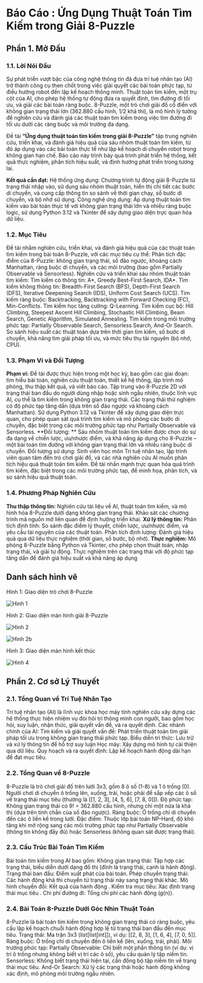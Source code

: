 ﻿# Báo Cáo : Ứng Dụng Thuật Toán Tìm Kiếm trong Giải 8-Puzzle
## **Phần 1. Mở Đầu**
### 1.1. Lời Nói Đầu
Sự phát triển vượt bậc của công nghệ thông tin đã đưa trí tuệ nhân tạo (AI) trở thành công cụ then chốt trong việc giải quyết các bài toán phức tạp, từ điều hướng robot đến lập kế hoạch thông minh. Thuật toán tìm kiếm, một trụ cột của AI, cho phép hệ thống tự động đưa ra quyết định, tìm đường đi tối ưu, và giải các bài toán ràng buộc. 8-Puzzle, một trò chơi giải đố cổ điển với không gian trạng thái lớn (362.880 cấu hình, 1/2 khả thi), là mô hình lý tưởng để nghiên cứu và đánh giá các thuật toán tìm kiếm trong việc tìm đường đi tối ưu dưới các ràng buộc và môi trường đa dạng.

Đề tài **“Ứng dụng thuật toán tìm kiếm trong giải 8-Puzzle”** tập trung nghiên cứu, triển khai, và đánh giá hiệu quả của sáu nhóm thuật toán tìm kiếm, từ đó áp dụng vào các bài toán thực tế như lập kế hoạch di chuyển robot trong không gian hạn chế. Báo cáo này trình bày quá trình phát triển hệ thống, kết quả thực nghiệm, phân tích hiệu suất, và định hướng phát triển trong tương lai.

**Kết quả cần đạt:**
Hệ thống ứng dụng: Chương trình tự động giải 8-Puzzle từ trạng thái nhập vào, sử dụng sáu nhóm thuật toán, hiển thị chi tiết các bước di chuyển, và cung cấp thông tin so sánh về thời gian chạy, số bước di chuyển, và bộ nhớ sử dụng.
Công nghệ ứng dụng: Áp dụng thuật toán tìm kiếm vào bài toán thực tế với không gian trạng thái lớn và nhiều ràng buộc logic, sử dụng Python 3.12 và Tkinter để xây dựng giao diện trực quan hóa dữ liệu.

### 1.2. Mục Tiêu
Đề tài nhằm nghiên cứu, triển khai, và đánh giá hiệu quả của các thuật toán tìm kiếm trong bài toán 8-Puzzle, với các mục tiêu cụ thể:
Phân tích đặc điểm của 8-Puzzle: không gian trạng thái, số đảo ngược, khoảng cách Manhattan, ràng buộc di chuyển, và các môi trường (bao gồm Partially Observable và Sensorless).
Nghiên cứu và triển khai sáu nhóm thuật toán tìm kiếm:
Tìm kiếm có thông tin: A*, Greedy Best-First Search, IDA*.
Tìm kiếm không thông tin: Breadth-First Search (BFS), Depth-First Search (DFS), Iterative Deepening Search (IDS), Uniform Cost Search (UCS).
Tìm kiếm ràng buộc: Backtracking, Backtracking with Forward Checking (FC), Min-Conflicts.
Tìm kiếm học tăng cường: Q-Learning.
Tìm kiếm cục bộ: Hill Climbing, Steepest Ascent Hill Climbing, Stochastic Hill Climbing, Beam Search, Genetic Algorithm, Simulated Annealing.
Tìm kiếm trong môi trường phức tạp: Partially Observable Search, Sensorless Search, And-Or Search.
So sánh hiệu suất các thuật toán dựa trên thời gian tìm kiếm, số bước di chuyển, khả năng tìm giải pháp tối ưu, và mức tiêu thụ tài nguyên (bộ nhớ, CPU).

### 1.3. Phạm Vi và Đối Tượng
**Phạm vi:**
Đề tài được thực hiện trong một học kỳ, bao gồm các giai đoạn: tìm hiểu bài toán, nghiên cứu thuật toán, thiết kế hệ thống, lập trình mô phỏng, thu thập kết quả, và viết báo cáo.
Tập trung vào 8-Puzzle 2D với trạng thái ban đầu do người dùng nhập hoặc sinh ngẫu nhiên, thuộc lĩnh vực AI, cụ thể là tìm kiếm trong không gian trạng thái. Các trạng thái thử nghiệm có độ phức tạp tăng dần (dựa trên số đảo ngược và khoảng cách Manhattan).
Sử dụng Python 3.12 và Tkinter để xây dựng giao diện trực quan, cho phép quan sát quá trình tìm kiếm và mô phỏng các bước di chuyển, đặc biệt trong các môi trường phức tạp như Partially Observable và Sensorless.
**Đối tượng: **
Sáu nhóm thuật toán tìm kiếm được chọn do sự đa dạng về chiến lược, ưu/nhược điểm, và khả năng áp dụng cho 8-Puzzle – một bài toán tìm đường với không gian trạng thái lớn và nhiều ràng buộc di chuyển.
Đối tượng sử dụng: Sinh viên học môn Trí tuệ nhân tạo, lập trình viên quan tâm đến trò chơi giải đố, và các nhà nghiên cứu AI muốn phân tích hiệu quả thuật toán tìm kiếm.
Đề tài nhấn mạnh trực quan hóa quá trình tìm kiếm, đặc biệt trong các môi trường phức tạp, để minh họa, phân tích, và so sánh hiệu quả thuật toán.

### 1.4. Phương Pháp Nghiên Cứu
**Thu thập thông tin:** Nghiên cứu tài liệu về AI, thuật toán tìm kiếm, và mô hình hóa 8-Puzzle dưới dạng không gian trạng thái. Khảo sát các chương trình mã nguồn mở liên quan để định hướng triển khai.
**Xử lý thông tin:**
Phân tích định tính: So sánh đặc điểm lý thuyết, chiến lược, ưu/nhược điểm, và yêu cầu tài nguyên của các thuật toán.
Phân tích định lượng: Đánh giá hiệu quả qua dữ liệu thực nghiệm (thời gian, số bước, bộ nhớ).
**Thực nghiệm:** Mô phỏng 8-Puzzle bằng Python và Tkinter, cho phép chọn thuật toán, nhập trạng thái, và giải tự động. Thực nghiệm trên các trạng thái với độ phức tạp tăng dần để đánh giá hiệu suất và khả năng áp dụng

## Danh sách hình vẽ
Hình 1: Giao diện trò chơi 8-Puzzle

![Hình 1](images/Picture1.png)

Hình 2: Giao diện màn hình giải 8-Puzzle

![Hình 2](images/Picture2.png)

![Hình 2b](images/Picture2b.png)

Hình 3: Giao diện màn hình kết thúc

![Hình 4](images/Picture4.png)

## **Phần 2. Cơ sở Lý Thuyết**
### 2.1. Tổng Quan về Trí Tuệ Nhân Tạo
Trí tuệ nhân tạo (AI) là lĩnh vực khoa học máy tính nghiên cứu xây dựng các hệ thống thực hiện nhiệm vụ đòi hỏi trí thông minh con người, bao gồm học hỏi, suy luận, nhận thức, giải quyết vấn đề, và ra quyết định. Các nhánh chính của AI:
Tìm kiếm và giải quyết vấn đề: Phát triển thuật toán tìm giải pháp tối ưu trong không gian trạng thái phức tạp.
Biểu diễn tri thức: Lưu trữ và xử lý thông tin để hỗ trợ suy luận
Học máy: Xây dựng mô hình tự cải thiện qua dữ liệu.
Quy hoạch và ra quyết định: Lập kế hoạch hành động dài hạn để đạt mục tiêu.

### 2.2. Tổng Quan về 8-Puzzle
8-Puzzle là trò chơi giải đố trên lưới 3x3, gồm 8 ô số (1-8) và 1 ô trống (0). Người chơi di chuyển ô trống lên, xuống, trái, hoặc phải để sắp xếp các ô số về trạng thái mục tiêu (thường là [[1, 2, 3], [4, 5, 6], [7, 8, 0]]).
Độ phức tạp: Không gian trạng thái có 9! = 362.880 cấu hình, nhưng chỉ một nửa là khả thi (dựa trên tính chẵn của số đảo ngược).
Ràng buộc: Ô trống chỉ di chuyển đến các ô liền kề trong lưới.
Đặc điểm: Thuộc lớp bài toán NP-Hard, độ khó tăng khi mở rộng sang các môi trường phức tạp như Partially Observable (thông tin không đầy đủ) hoặc Sensorless (không quan sát được trạng thái).

### 2.3. Cấu Trúc Bài Toán Tìm Kiếm
Bài toán tìm kiếm trong AI bao gồm:
Không gian trạng thái: Tập hợp các trạng thái, biểu diễn dưới dạng đồ thị (đỉnh là trạng thái, cạnh là hành động).
Trạng thái ban đầu: Điểm xuất phát của bài toán.
Phép chuyển trạng thái: Các hành động khả thi  chuyển từ trạng thái này sang trạng thái khác.
Mô hình chuyển đổi: Kết quả của hành động .
Kiểm tra mục tiêu: Xác định trạng thái mục tiêu .
Chi phí đường đi: Tổng chi phí các hành động (g(n)).

### 2.4. Bài Toán 8-Puzzle Dưới Góc Nhìn Thuật Toán
8-Puzzle là bài toán tìm kiếm trong không gian trạng thái có ràng buộc, yêu cầu lập kế hoạch chuỗi hành động hợp lệ từ trạng thái ban đầu đến mục tiêu.
Trạng thái: Ma trận 3x3 (list[list[int]]), ví dụ: [[2, 8, 3], [1, 6, 4], [7, 0, 5]].
Ràng buộc: Ô trống chỉ di chuyển đến ô liền kề (lên, xuống, trái, phải).
Môi trường phức tạp:
Partially Observable: Chỉ biết một phần thông tin (ví dụ: vị trí ô trống nhưng không biết vị trí các ô số), yêu cầu quản lý tập niềm tin.
Sensorless: Không biết trạng thái hiện tại, cần đồng bộ tập niềm tin về trạng thái mục tiêu.
And-Or Search: Xử lý các trạng thái hoặc hành động không xác định, mô phỏng môi trường ngẫu nhiên.